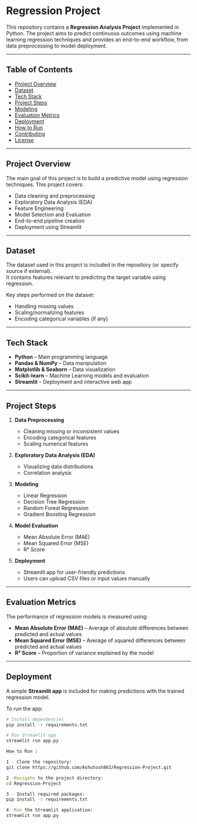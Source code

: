# Regression Project

This repository contains a **Regression Analysis Project** implemented in Python. The project aims to predict continuous outcomes using machine learning regression techniques and provides an end-to-end workflow, from data preprocessing to model deployment.

---

## Table of Contents

- [Project Overview](#project-overview)
- [Dataset](#dataset)
- [Tech Stack](#tech-stack)
- [Project Steps](#project-steps)
- [Modeling](#modeling)
- [Evaluation Metrics](#evaluation-metrics)
- [Deployment](#deployment)
- [How to Run](#how-to-run)
- [Contributing](#contributing)
- [License](#license)

---

## Project Overview

The main goal of this project is to build a predictive model using regression techniques. This project covers:

- Data cleaning and preprocessing
- Exploratory Data Analysis (EDA)
- Feature Engineering
- Model Selection and Evaluation
- End-to-end pipeline creation
- Deployment using Streamlit

---

## Dataset

The dataset used in this project is included in the repository (or specify source if external).  
It contains features relevant to predicting the target variable using regression.

Key steps performed on the dataset:

- Handling missing values
- Scaling/normalizing features
- Encoding categorical variables (if any)

---

## Tech Stack

- **Python** – Main programming language  
- **Pandas & NumPy** – Data manipulation  
- **Matplotlib & Seaborn** – Data visualization  
- **Scikit-learn** – Machine Learning models and evaluation  
- **Streamlit** – Deployment and interactive web app  

---

## Project Steps

1. **Data Preprocessing**  
   - Cleaning missing or inconsistent values  
   - Encoding categorical features  
   - Scaling numerical features  

2. **Exploratory Data Analysis (EDA)**  
   - Visualizing data distributions  
   - Correlation analysis  

3. **Modeling**  
   - Linear Regression  
   - Decision Tree Regression  
   - Random Forest Regression  
   - Gradient Boosting Regression  

4. **Model Evaluation**  
   - Mean Absolute Error (MAE)  
   - Mean Squared Error (MSE)  
   - R² Score  

5. **Deployment**  
   - Streamlit app for user-friendly predictions  
   - Users can upload CSV files or input values manually  

---

## Evaluation Metrics

The performance of regression models is measured using:

- **Mean Absolute Error (MAE)** – Average of absolute differences between predicted and actual values  
- **Mean Squared Error (MSE)** – Average of squared differences between predicted and actual values  
- **R² Score** – Proportion of variance explained by the model  

---

## Deployment

A simple **Streamlit app** is included for making predictions with the trained regression model.  

To run the app:

```bash
# Install dependencies
pip install -r requirements.txt

# Run Streamlit app
streamlit run app.py

How to Run :

1 - Clone the repository:
git clone https://github.com/Ashutosh863/Regression-Project.git

2 -Navigate to the project directory:
cd Regression-Project

3 - Install required packages:
pip install -r requirements.txt

4 -Run the Streamlit application:
streamlit run app.py